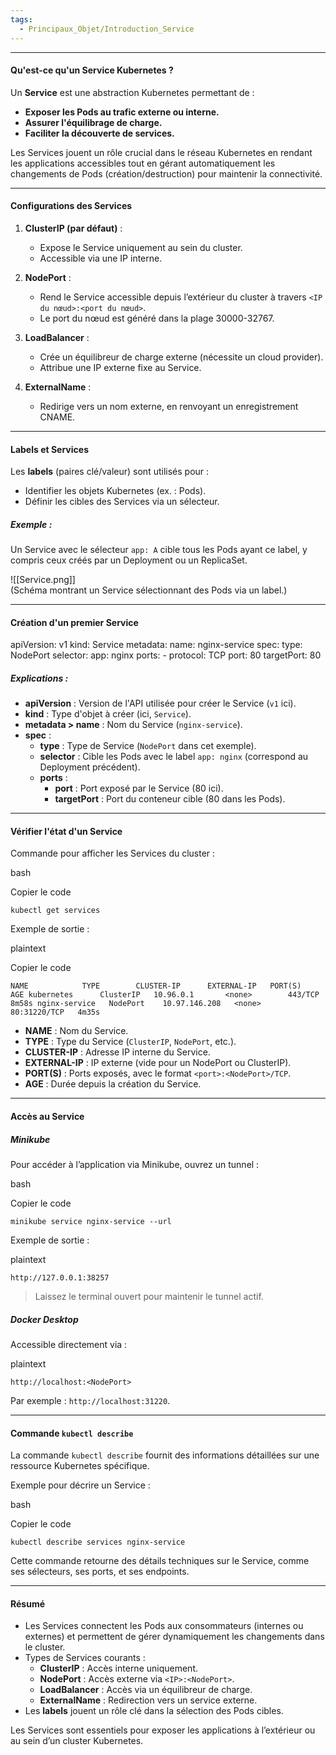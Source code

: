 ```yaml
---
tags:
  - Principaux_Objet/Introduction_Service
---
```

***

#### **Qu'est-ce qu'un Service Kubernetes ?**

Un **Service** est une abstraction Kubernetes permettant de :

- **Exposer les Pods au trafic externe ou interne.**
- **Assurer l'équilibrage de charge.**
- **Faciliter la découverte de services.**

Les Services jouent un rôle crucial dans le réseau Kubernetes en rendant les applications accessibles tout en gérant automatiquement les changements de Pods (création/destruction) pour maintenir la connectivité.

---

#### **Configurations des Services**

1. **ClusterIP (par défaut)** :
    
    - Expose le Service uniquement au sein du cluster.
    - Accessible via une IP interne.
2. **NodePort** :
    
    - Rend le Service accessible depuis l’extérieur du cluster à travers `<IP du nœud>:<port du nœud>`.
    - Le port du nœud est généré dans la plage 30000-32767.
3. **LoadBalancer** :
    
    - Crée un équilibreur de charge externe (nécessite un cloud provider).
    - Attribue une IP externe fixe au Service.
4. **ExternalName** :
    
    - Redirige vers un nom externe, en renvoyant un enregistrement CNAME.

---

#### **Labels et Services**

Les **labels** (paires clé/valeur) sont utilisés pour :

- Identifier les objets Kubernetes (ex. : Pods).
- Définir les cibles des Services via un sélecteur.

##### Exemple :

Un Service avec le sélecteur `app: A` cible tous les Pods ayant ce label, y compris ceux créés par un Deployment ou un ReplicaSet.

![[Service.png]]  
(Schéma montrant un Service sélectionnant des Pods via un label.)

---

#### **Création d'un premier Service**

apiVersion: v1
kind: Service
metadata:
  name: nginx-service
spec:
  type: NodePort
  selector:
    app: nginx
  ports:
    - protocol: TCP
      port: 80
      targetPort: 80

##### Explications :

- **apiVersion** : Version de l'API utilisée pour créer le Service (`v1` ici).
- **kind** : Type d'objet à créer (ici, `Service`).
- **metadata > name** : Nom du Service (`nginx-service`).
- **spec** :
    - **type** : Type de Service (`NodePort` dans cet exemple).
    - **selector** : Cible les Pods avec le label `app: nginx` (correspond au Deployment précédent).
    - **ports** :
        - **port** : Port exposé par le Service (80 ici).
        - **targetPort** : Port du conteneur cible (80 dans les Pods).

---

#### **Vérifier l'état d'un Service**

Commande pour afficher les Services du cluster :

bash

Copier le code

`kubectl get services`

Exemple de sortie :

plaintext

Copier le code

`NAME            TYPE        CLUSTER-IP      EXTERNAL-IP   PORT(S)        AGE kubernetes      ClusterIP   10.96.0.1       <none>        443/TCP        8m58s nginx-service   NodePort    10.97.146.208   <none>        80:31220/TCP   4m35s`

- **NAME** : Nom du Service.
- **TYPE** : Type du Service (`ClusterIP`, `NodePort`, etc.).
- **CLUSTER-IP** : Adresse IP interne du Service.
- **EXTERNAL-IP** : IP externe (vide pour un NodePort ou ClusterIP).
- **PORT(S)** : Ports exposés, avec le format `<port>:<NodePort>/TCP`.
- **AGE** : Durée depuis la création du Service.

---

#### **Accès au Service**

##### Minikube

Pour accéder à l’application via Minikube, ouvrez un tunnel :

bash

Copier le code

`minikube service nginx-service --url`

Exemple de sortie :

plaintext


`http://127.0.0.1:38257`

> Laissez le terminal ouvert pour maintenir le tunnel actif.

##### Docker Desktop

Accessible directement via :

plaintext


`http://localhost:<NodePort>`

Par exemple : `http://localhost:31220`.

---

#### **Commande `kubectl describe`**

La commande `kubectl describe` fournit des informations détaillées sur une ressource Kubernetes spécifique.

Exemple pour décrire un Service :

bash

Copier le code

`kubectl describe services nginx-service`

Cette commande retourne des détails techniques sur le Service, comme ses sélecteurs, ses ports, et ses endpoints.

---

#### **Résumé**

- Les Services connectent les Pods aux consommateurs (internes ou externes) et permettent de gérer dynamiquement les changements dans le cluster.
- Types de Services courants :
    - **ClusterIP** : Accès interne uniquement.
    - **NodePort** : Accès externe via `<IP>:<NodePort>`.
    - **LoadBalancer** : Accès via un équilibreur de charge.
    - **ExternalName** : Redirection vers un service externe.
- Les **labels** jouent un rôle clé dans la sélection des Pods cibles.

Les Services sont essentiels pour exposer les applications à l’extérieur ou au sein d’un cluster Kubernetes.